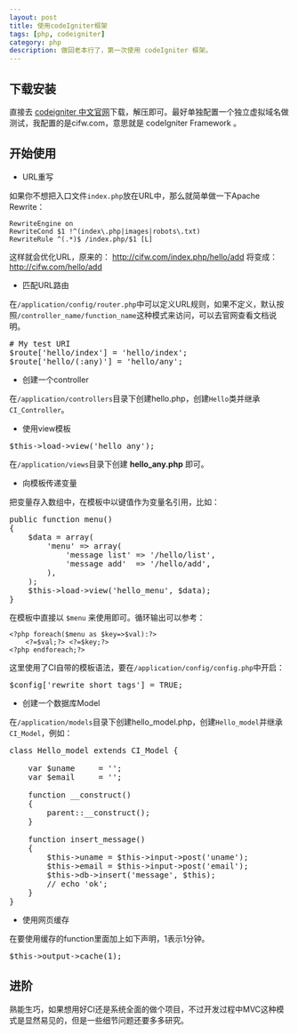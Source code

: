 ```yaml
---
layout: post
title: 使用codeIgniter框架
tags: [php, codeigniter]
category: php
description: 做回老本行了，第一次使用 codeIgniter 框架。
---
```


## 下载安装
    
直接去 [codeigniter 中文官网][]下载，解压即可。最好单独配置一个独立虚拟域名做测试，我配置的是cifw.com，意思就是 codeIgniter Framework 。

## 开始使用

- URL重写

如果你不想把入口文件`index.php`放在URL中，那么就简单做一下Apache Rewrite：

    RewriteEngine on
    RewriteCond $1 !^(index\.php|images|robots\.txt)
    RewriteRule ^(.*)$ /index.php/$1 [L] 

这样就会优化URL，原来的：
    http://cifw.com/index.php/hello/add
将变成：
    http://cifw.com/hello/add

- 匹配URL路由
    
在`/application/config/router.php`中可以定义URL规则，如果不定义，默认按照`/controller_name/function_name`这种模式来访问，可以去官网查看文档说明。

<pre class="prettyprint">
# My test URI
$route['hello/index'] = 'hello/index';
$route['hello/(:any)'] = 'hello/any';
</pre>

- 创建一个controller

在`/application/controllers`目录下创建hello.php，创建`Hello`类并继承`CI_Controller`。

- 使用view模板

<pre class="prettyprint">
$this->load->view('hello_any');
</pre>

在`/application/views`目录下创建 **hello_any.php** 即可。

- 向模板传递变量

把变量存入数组中，在模板中以键值作为变量名引用，比如：

<pre class="prettyprint">
public function menu()
{   
    $data = array(
        'menu' => array(
            'message list' => '/hello/list',
            'message add'  => '/hello/add',
        ),  
    );  
    $this->load->view('hello_menu', $data);
}  
</pre>

在模板中直接以 `$menu` 来使用即可。循环输出可以参考：

    <?php foreach($menu as $key=>$val):?>
        <?=$val;?> <?=$key;?>
    <?php endforeach;?>

这里使用了CI自带的模板语法，要在`/application/config/config.php`中开启：

<pre class="prettyprint">
$config['rewrite_short_tags'] = TRUE;
</pre>
    
- 创建一个数据库Model

在`/application/models`目录下创建hello_model.php，创建`Hello_model`并继承`CI_Model`，例如：

<pre class="prettyprint">
class Hello_model extends CI_Model {

    var $uname     = ''; 
    var $email     = ''; 

    function __construct()
    {   
        parent::__construct();
    }   

    function insert_message()
    {   
        $this->uname = $this->input->post('uname');
        $this->email = $this->input->post('email');
        $this->db->insert('message', $this);
        // echo 'ok';
    }   
}
</pre>

- 使用网页缓存

在要使用缓存的function里面加上如下声明，1表示1分钟。
<pre class="prettyprint">
$this->output->cache(1); 
</pre>

## 进阶

熟能生巧，如果想用好CI还是系统全面的做个项目，不过开发过程中MVC这种模式是显然易见的，但是一些细节问题还要多多研究。

[codeigniter 中文官网]: codeigniter.org.cn "codeigniter.org.cn"

